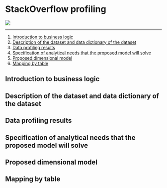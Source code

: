 # **StackOverflow profiling**
![](https://user-images.githubusercontent.com/40482520/123009832-b9b43d00-d37a-11eb-9c9f-fb83d1a21a6c.png)

------------
1. [Introduction to business logic](#introduction-business)
2. [Description of the dataset and data dictionary of the dataset](#description-dataset)
3. [Data profiling results](#data-profiling)
4. [Specification of analytical needs that the proposed model will solve](#specification-to-solve)
5. [Proposed dimensional model](#dimensional-model)
6. [Mapping by table](#mapping)

<a name="introduction-business"></a>
## Introduction to business logic

<a name="description-dataset"></a>
## Description of the dataset and data dictionary of the dataset

<a name="data-profiling"></a>
## Data profiling results

<a name="specification-to-solve"></a>
## Specification of analytical needs that the proposed model will solve

<a name="dimensional-model"></a>
## Proposed dimensional model

<a name="mapping"></a>
## Mapping by table


